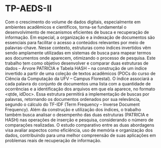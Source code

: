 # TP-AEDS-II

Com o crescimento do volume de dados digitais, especialmente em ambientes acadêmicos e científicos, torna-se fundamental o desenvolvimento de mecanismos eficientes de busca e recuperação de informação. Em especial, a organização e a indexação de documentos são essenciais para facilitar o acesso a conteúdos relevantes por meio de palavras-chave. Nesse contexto, estruturas como índices invertidos vêm sendo amplamente utilizadas em sistemas de busca para mapear termos aos documentos onde aparecem, otimizando o processo de pesquisa.
Este trabalho tem como objetivo desenvolver e comparar duas estruturas de dados – Árvore PATRICIA e Tabela HASH – na construção de um índice invertido a partir de uma coleção de textos acadêmicos (POCs do curso de Ciência da Computação da UFV – Campus Florestal). O índice associará a cada palavra do conjunto de documentos uma lista com a quantidade de ocorrências e a identificação dos arquivos em que ela aparece, no formato <qtde, idDoc>. Essa estrutura permitirá a implementação de buscas por palavras, retornando os documentos ordenados por sua relevância, segundo o cálculo do TF-IDF (Term Frequency – Inverse Document Frequency).
Além da construção e utilização dos índices, o trabalho também busca analisar o desempenho das duas estruturas (PATRICIA e HASH) nas operações de inserção e pesquisa, considerando o número de comparações realizadas. O estudo comparativo entre as duas abordagens visa avaliar aspectos como eficiência, uso de memória e organização dos dados, contribuindo para uma melhor compreensão de suas aplicações em problemas reais de recuperação de informação.

